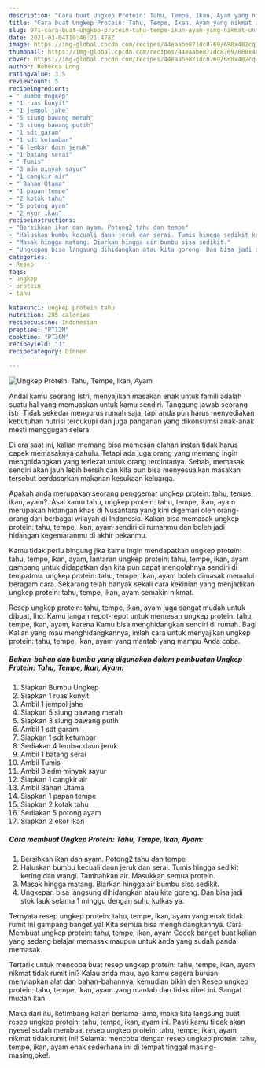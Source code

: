 ```yaml
---
description: "Cara buat Ungkep Protein: Tahu, Tempe, Ikan, Ayam yang nikmat Untuk Jualan"
title: "Cara buat Ungkep Protein: Tahu, Tempe, Ikan, Ayam yang nikmat Untuk Jualan"
slug: 971-cara-buat-ungkep-protein-tahu-tempe-ikan-ayam-yang-nikmat-untuk-jualan
date: 2021-03-04T10:46:21.478Z
image: https://img-global.cpcdn.com/recipes/44eaabe871dc8769/680x482cq70/ungkep-protein-tahu-tempe-ikan-ayam-foto-resep-utama.jpg
thumbnail: https://img-global.cpcdn.com/recipes/44eaabe871dc8769/680x482cq70/ungkep-protein-tahu-tempe-ikan-ayam-foto-resep-utama.jpg
cover: https://img-global.cpcdn.com/recipes/44eaabe871dc8769/680x482cq70/ungkep-protein-tahu-tempe-ikan-ayam-foto-resep-utama.jpg
author: Rebecca Long
ratingvalue: 3.5
reviewcount: 5
recipeingredient:
- " Bumbu Ungkep"
- "1 ruas kunyit"
- "1 jempol jahe"
- "5 siung bawang merah"
- "3 siung bawang putih"
- "1 sdt garam"
- "1 sdt ketumbar"
- "4 lembar daun jeruk"
- "1 batang serai"
- " Tumis"
- "3 adm minyak sayur"
- "1 cangkir air"
- " Bahan Utama"
- "1 papan tempe"
- "2 kotak tahu"
- "5 potong ayam"
- "2 ekor ikan"
recipeinstructions:
- "Bersihkan ikan dan ayam. Potong2 tahu dan tempe"
- "Haluskan bumbu kecuali daun jeruk dan serai. Tumis hingga sedikit kering dan wangi. Tambahkan air. Masukkan semua protein."
- "Masak hingga matang. Biarkan hingga air bumbu sisa sedikit."
- "Ungkepan bisa langsung dihidangkan atau kita goreng. Dan bisa jadi stok lauk selama 1 minggu dengan suhu kulkas ya."
categories:
- Resep
tags:
- ungkep
- protein
- tahu

katakunci: ungkep protein tahu 
nutrition: 295 calories
recipecuisine: Indonesian
preptime: "PT12M"
cooktime: "PT36M"
recipeyield: "1"
recipecategory: Dinner

---
```



![Ungkep Protein: Tahu, Tempe, Ikan, Ayam](https://img-global.cpcdn.com/recipes/44eaabe871dc8769/680x482cq70/ungkep-protein-tahu-tempe-ikan-ayam-foto-resep-utama.jpg)

Andai kamu seorang istri, menyajikan masakan enak untuk famili adalah suatu hal yang memuaskan untuk kamu sendiri. Tanggung jawab seorang istri Tidak sekedar mengurus rumah saja, tapi anda pun harus menyediakan kebutuhan nutrisi tercukupi dan juga panganan yang dikonsumsi anak-anak mesti menggugah selera.

Di era  saat ini, kalian memang bisa memesan olahan instan tidak harus capek memasaknya dahulu. Tetapi ada juga orang yang memang ingin menghidangkan yang terlezat untuk orang tercintanya. Sebab, memasak sendiri akan jauh lebih bersih dan kita pun bisa menyesuaikan masakan tersebut berdasarkan makanan kesukaan keluarga. 



Apakah anda merupakan seorang penggemar ungkep protein: tahu, tempe, ikan, ayam?. Asal kamu tahu, ungkep protein: tahu, tempe, ikan, ayam merupakan hidangan khas di Nusantara yang kini digemari oleh orang-orang dari berbagai wilayah di Indonesia. Kalian bisa memasak ungkep protein: tahu, tempe, ikan, ayam sendiri di rumahmu dan boleh jadi hidangan kegemaranmu di akhir pekanmu.

Kamu tidak perlu bingung jika kamu ingin mendapatkan ungkep protein: tahu, tempe, ikan, ayam, lantaran ungkep protein: tahu, tempe, ikan, ayam gampang untuk didapatkan dan kita pun dapat mengolahnya sendiri di tempatmu. ungkep protein: tahu, tempe, ikan, ayam boleh dimasak memalui beragam cara. Sekarang telah banyak sekali cara kekinian yang menjadikan ungkep protein: tahu, tempe, ikan, ayam semakin nikmat.

Resep ungkep protein: tahu, tempe, ikan, ayam juga sangat mudah untuk dibuat, lho. Kamu jangan repot-repot untuk memesan ungkep protein: tahu, tempe, ikan, ayam, karena Kamu bisa menghidangkan sendiri di rumah. Bagi Kalian yang mau menghidangkannya, inilah cara untuk menyajikan ungkep protein: tahu, tempe, ikan, ayam yang mantab yang mampu Anda coba.

<!--inarticleads1-->

##### Bahan-bahan dan bumbu yang digunakan dalam pembuatan Ungkep Protein: Tahu, Tempe, Ikan, Ayam:

1. Siapkan  Bumbu Ungkep
1. Siapkan 1 ruas kunyit
1. Ambil 1 jempol jahe
1. Siapkan 5 siung bawang merah
1. Siapkan 3 siung bawang putih
1. Ambil 1 sdt garam
1. Siapkan 1 sdt ketumbar
1. Sediakan 4 lembar daun jeruk
1. Ambil 1 batang serai
1. Ambil  Tumis
1. Ambil 3 adm minyak sayur
1. Siapkan 1 cangkir air
1. Ambil  Bahan Utama
1. Siapkan 1 papan tempe
1. Siapkan 2 kotak tahu
1. Sediakan 5 potong ayam
1. Siapkan 2 ekor ikan




<!--inarticleads2-->

##### Cara membuat Ungkep Protein: Tahu, Tempe, Ikan, Ayam:

1. Bersihkan ikan dan ayam. Potong2 tahu dan tempe
1. Haluskan bumbu kecuali daun jeruk dan serai. Tumis hingga sedikit kering dan wangi. Tambahkan air. Masukkan semua protein.
1. Masak hingga matang. Biarkan hingga air bumbu sisa sedikit.
1. Ungkepan bisa langsung dihidangkan atau kita goreng. Dan bisa jadi stok lauk selama 1 minggu dengan suhu kulkas ya.




Ternyata resep ungkep protein: tahu, tempe, ikan, ayam yang enak tidak rumit ini gampang banget ya! Kita semua bisa menghidangkannya. Cara Membuat ungkep protein: tahu, tempe, ikan, ayam Cocok banget buat kalian yang sedang belajar memasak maupun untuk anda yang sudah pandai memasak.

Tertarik untuk mencoba buat resep ungkep protein: tahu, tempe, ikan, ayam nikmat tidak rumit ini? Kalau anda mau, ayo kamu segera buruan menyiapkan alat dan bahan-bahannya, kemudian bikin deh Resep ungkep protein: tahu, tempe, ikan, ayam yang mantab dan tidak ribet ini. Sangat mudah kan. 

Maka dari itu, ketimbang kalian berlama-lama, maka kita langsung buat resep ungkep protein: tahu, tempe, ikan, ayam ini. Pasti kamu tiidak akan nyesel sudah membuat resep ungkep protein: tahu, tempe, ikan, ayam nikmat tidak rumit ini! Selamat mencoba dengan resep ungkep protein: tahu, tempe, ikan, ayam enak sederhana ini di tempat tinggal masing-masing,oke!.

